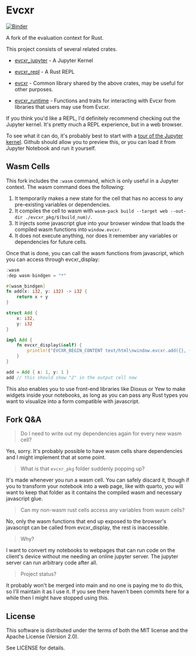 # Evcxr

[![Binder](https://mybinder.org/badge_logo.svg)](https://mybinder.org/v2/gh/evcxr/evcxr/main?filepath=evcxr_jupyter%2Fsamples%2Fevcxr_jupyter_tour.ipynb)

A fork of the evaluation context for Rust.

This project consists of several related crates.

* [evcxr\_jupyter](evcxr_jupyter/README.md) - A Jupyter Kernel

* [evcxr\_repl](evcxr_repl/README.md) - A Rust REPL

* [evcxr](evcxr/README.md) - Common library shared by the above crates, may be useful for other
  purposes.

* [evcxr\_runtime](evcxr_runtime/README.md) - Functions and traits for interacting with Evcxr from
  libraries that users may use from Evcxr.
  
If you think you'd like a REPL, I'd definitely recommend checking out the Jupyter kernel. It's
pretty much a REPL experience, but in a web browser.

To see what it can do, it's probably best to start with a [tour of the Jupyter
kernel](evcxr_jupyter/samples/evcxr_jupyter_tour.ipynb). Github should allow you to preview this, or
you can load it from Jupyter Notebook and run it yourself.

## Wasm Cells

This fork includes the `:wasm` command, which is only useful in a Jupyter context.
The wasm command does the following:

1. It temporarily makes a new state for the cell that has no access to any pre-existing variables or dependencies.
2. It compiles the cell to wasm with `wasm-pack build --target web --out-dir ./evcxr_pkg/$(build_num)/`.
3. It injects some javascript glue into your browser window that loads the compiled wasm functions into `window.evcxr`.
4. It does not execute anything, nor does it remember any variables or dependencies for future cells.

Once that is done, you can call the wasm functions from javascript, which you can access through evcxr_display:

```rust
:wasm
:dep wasm-bindgen = "*"

#[wasm_bindgen]
fn add(x: i32, y: i32) -> i32 {
    return x + y
}
```

```rust
struct Add { 
    x: i32,
    y: i32
}

impl Add {
    fn evcxr_display(&self) {
        println!("EVCXR_BEGIN_CONTENT text/html\nwindow.evcxr.add({}, {})\nEVCXR_END_CONTENT", self.x, self.y);
    }
}

add = Add { x: 1, y: 1 }
add // this should show "2" in the output cell now
```

This also enables you to use front-end libraries like Dioxus or Yew to make widgets inside your notebooks, as long as you can pass any Rust types you want to visualize into a form compatible with javascript.

## Fork Q&A

> Do I need to write out my dependencies again for every new wasm cell?

Yes, sorry. It's probably possible to have wasm cells share dependencies and I might implement that at some point.

> What is that `evcxr_pkg` folder suddenly popping up?

It's made whenever you run a wasm cell. You can safely discard it, though if you to transform your notebook into a web page, like with quarto, you will want to keep that folder as it contains the compiled wasm and necessary javascript glue.

> Can my non-wasm rust cells access any variables from wasm cells?

No, only the wasm functions that end up exposed to the browser's javascript can be called from evcxr_display, the rest is inaccessible.

> Why?

I want to convert my notebooks to webpages that can run code on the client's device without me needing an online jupyter server. The jupyter server can run arbitrary code after all.

> Project status?

It probably won't be merged into main and no one is paying me to do this, so I'll maintain it as I use it. If you see there haven't been commits here for a while then I might have stopped using this.

## License

This software is distributed under the terms of both the MIT license and the Apache License (Version
2.0).

See LICENSE for details.
